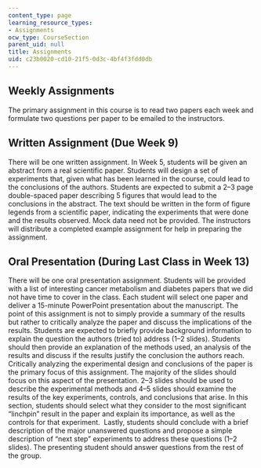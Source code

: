 ```yaml
---
content_type: page
learning_resource_types:
- Assignments
ocw_type: CourseSection
parent_uid: null
title: Assignments
uid: c23b0020-cd10-21f5-0d3c-4bf4f3fdd0db
---
```


Weekly Assignments
------------------

The primary assignment in this course is to read two papers each week and formulate two questions per paper to be emailed to the instructors.

Written Assignment (Due Week 9)
-------------------------------

There will be one written assignment. In Week 5, students will be given an abstract from a real scientific paper. Students will design a set of experiments that, given what has been learned in the course, could lead to the conclusions of the authors. Students are expected to submit a 2–3 page double-spaced paper describing 5 figures that would lead to the conclusions in the abstract. The text should be written in the form of figure legends from a scientific paper, indicating the experiments that were done and the results observed. Mock data need not be provided. The instructors will distribute a completed example assignment for help in preparing the assignment. 

Oral Presentation (During Last Class in Week 13)
------------------------------------------------

There will be one oral presentation assignment. Students will be provided with a list of interesting cancer metabolism and diabetes papers that we did not have time to cover in the class. Each student will select one paper and deliver a 15-minute PowerPoint presentation about the manuscript. The point of this assignment is not to simply provide a summary of the results but rather to critically analyze the paper and discuss the implications of the results. Students are expected to briefly provide background information to explain the question the authors (tried to) address (1–2 slides). Students should then provide an explanation of the methods used, an analysis of the results and discuss if the results justify the conclusion the authors reach. Critically analyzing the experimental design and conclusions of the paper is the primary focus of this assignment. The majority of the slides should focus on this aspect of the presentation. 2–3 slides should be used to describe the experimental methods and 4–5 slides should examine the results of the key experiments, controls, and conclusions that arise. In this section, students should select what they consider to the most significant “linchpin” result in the paper and explain its importance, as well as the controls for that experiment.  Lastly, students should conclude with a brief description of the major unanswered questions and propose a simple description of “next step” experiments to address these questions (1–2 slides). The presenting student should answer questions from the rest of the group.